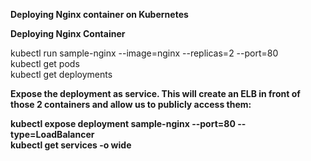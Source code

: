 <b>Deploying Nginx container on Kubernetes</b>


<b>Deploying Nginx Container</b>

  kubectl run sample-nginx --image=nginx --replicas=2 --port=80 \
  kubectl get pods \
  kubectl get deployments
  
  
<b>Expose the deployment as service. This will create an ELB in front of those 2 containers and allow us to publicly access them:<b>

 kubectl expose deployment sample-nginx --port=80 --type=LoadBalancer \
 kubectl get services -o wide
